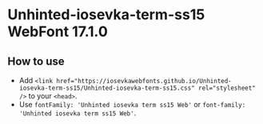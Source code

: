# Unhinted-iosevka-term-ss15 WebFont 17.1.0

## How to use

- Add `<link href="https://iosevkawebfonts.github.io/Unhinted-iosevka-term-ss15/Unhinted-iosevka-term-ss15.css" rel="stylesheet" />` to your `<head>`.
- Use `fontFamily: 'Unhinted iosevka term ss15 Web'` or `font-family: 'Unhinted iosevka term ss15 Web'`.
